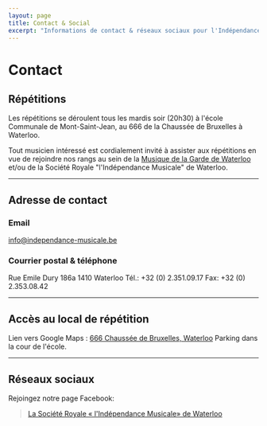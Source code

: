 ```yaml
---
layout: page
title: Contact & Social
excerpt: "Informations de contact & réseaux sociaux pour l'Indépendance Musicale de Waterloo"
---
```


# Contact

## Répétitions
Les répétitions se déroulent tous les mardis soir (20h30) à l'école Communale de Mont-Saint-Jean, au 666 de la Chaussée de Bruxelles à Waterloo.

Tout musicien intéressé est cordialement invité à assister aux répétitions en vue de rejoindre nos rangs au sein de la [Musique de la Garde de Waterloo](http://www.lamusiquedelagarde.be) et/ou de la Société Royale "l'Indépendance Musicale" de Waterloo.

---

## Adresse de contact

### Email
info@independance-musicale.be

### Courrier postal & téléphone
Rue Emile Dury 186a 1410 Waterloo
Tél.: +32 (0) 2.351.09.17
Fax: +32 (0) 2.353.08.42

---

## Accès au local de répétition
Lien vers Google Maps : [666 Chaussée de Bruxelles, Waterloo](http://maps.google.be/maps?f=q&source=s_q&hl=fr&geocode=&q=666+Chauss%C3%A9e+de+Bruxelles,+Waterloo,+R%C3%A9gion+Wallonne&sll=50.696214,4.402948&sspn=0.008454,0.022724&ie=UTF8&hq=&hnear=Chauss%C3%A9e+de+Bruxelles+666,+Waterloo+1410+Waterloo,+Brabant+Wallon,+R%C3%A9gion+Wallonne&ll=50.69643,4.402771&spn=0.008454,0.022724&z=16) Parking dans la cour de l'école.

---

## Réseaux sociaux
Rejoingez notre page Facebook:
<div class="fb-page" data-href="https://www.facebook.com/IndependanceWaterloo" data-tabs="timeline" data-small-header="false" data-adapt-container-width="true" data-hide-cover="false" data-show-facepile="true"><blockquote cite="https://www.facebook.com/IndependanceWaterloo" class="fb-xfbml-parse-ignore"><a href="https://www.facebook.com/IndependanceWaterloo">La Société Royale « l&#039;Indépendance Musicale» de Waterloo</a></blockquote></div>

